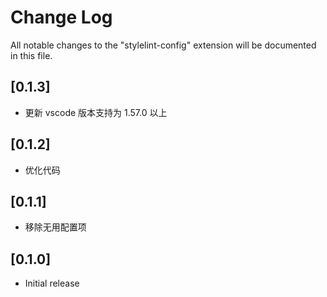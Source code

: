 # Change Log

All notable changes to the "stylelint-config" extension will be documented in this file.

## [0.1.3]

- 更新 vscode 版本支持为 1.57.0 以上

## [0.1.2]

- 优化代码

## [0.1.1]

- 移除无用配置项

## [0.1.0]

- Initial release

